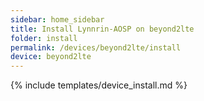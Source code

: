 ```yaml
---
sidebar: home_sidebar
title: Install Lynnrin-AOSP on beyond2lte
folder: install
permalink: /devices/beyond2lte/install
device: beyond2lte
---
```

{% include templates/device_install.md %}
